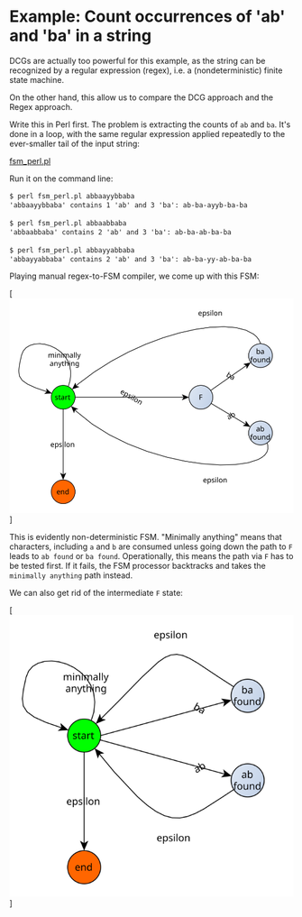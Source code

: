 # Example: Count occurrences of 'ab' and 'ba' in a string

DCGs are actually too powerful for this example, as the string can be recognized by a 
regular expression (regex), i.e. a  (nondeterministic) finite state machine.

On the other hand, this allow us to compare the DCG approach and the Regex approach.

Write this in Perl first. The problem is extracting the counts of `ab` and `ba`. It's 
done in a loop, with the same regular expression applied repeatedly to the ever-smaller
tail of the input string:

[fsm_perl.pl](fsm_perl.pl)

Run it on the command line:

```
$ perl fsm_perl.pl abbaayybbaba
'abbaayybbaba' contains 1 'ab' and 3 'ba': ab-ba-ayyb-ba-ba

$ perl fsm_perl.pl abbaabbaba
'abbaabbaba' contains 2 'ab' and 3 'ba': ab-ba-ab-ba-ba

$ perl fsm_perl.pl abbayyabbaba
'abbayyabbaba' contains 2 'ab' and 3 'ba': ab-ba-yy-ab-ba-ba
```

Playing manual regex-to-FSM compiler, we come up with this FSM:

[![regex_fsm_1](regex_fsm_1.svg)]

This is evidently non-deterministic FSM. "Minimally anything"
means that characters, including `a` and `b` are consumed
unless going down the path to `F` leads to `ab found` or
`ba found`. Operationally, this means the path via `F` has
to be tested first. If it fails, the FSM processor backtracks 
and takes the `minimally anything` path instead.

We can also get rid of the intermediate `F` state:

[![regex_fsm_1](regex_fsm_2.svg)]





